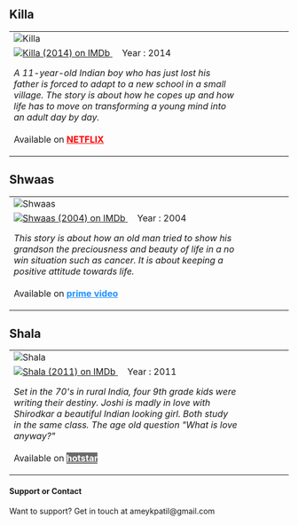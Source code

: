 <head>
<script>
  (function(i,s,o,g,r,a,m){i['GoogleAnalyticsObject']=r;i[r]=i[r]||function(){
  (i[r].q=i[r].q||[]).push(arguments)},i[r].l=1*new Date();a=s.createElement(o),
  m=s.getElementsByTagName(o)[0];a.async=1;a.src=g;m.parentNode.insertBefore(a,m)
  })(window,document,'script','https://www.google-analytics.com/analytics.js','ga');

  ga('create', '{{ site.google_analytics }}', 'auto');
  ga('send', 'pageview');

</script>
</head>

<h2>Killa</h2>

<table style="border:none;">
  <tr>
    <td style="width:20%; border:none; float:left;">
      <img src="https://m.media-amazon.com/images/M/MV5BMTY1NTIwMTY2NV5BMl5BanBnXkFtZTgwNDU2MDY4MjE@._V1_SY1000_SX750_AL_.jpg" alt="Killa">
    </td>
    <td style="width:80%; border:none; float:left;">
      <span class="imdbRatingPlugin" data-user="ur100837743" data-title="tt3341582" data-style="p1">
      <a href="https://www.imdb.com/title/tt3341582/?ref_=plg_rt_1">
        <img src="https://ia.media-imdb.com/images/G/01/imdb/plugins/rating/images/imdb_46x22.png" alt=" Killa
(2014) on IMDb" />
      </a>
    </span>
    <script>(function(d,s,id){var js,stags=d.getElementsByTagName(s)[0];if(d.getElementById(id)){return;}js=d.createElement(s);js.id=id;js.src="https://ia.media-imdb.com/images/G/01/imdb/plugins/rating/js/rating.js";stags.parentNode.insertBefore(js,stags);})(document,"script","imdb-rating-api");</script> &nbsp;&nbsp;&nbsp;&nbsp;Year : 2014
      <p>
        <i>
A 11-year-old Indian boy who has just lost his father is forced to adapt to a new school in a small village. The story  is about how he copes up and how life has to move on transforming a young mind into an adult day by day.
        </i>  
        <br><br>  
Available on <a href="https://www.netflix.com/watch/70302835" style="color:red; font-weight:bold;">NETFLIX</a>
      </p>  
    </td>
  </tr>
</table>

<h2>Shwaas</h2>

<table style="border:none;">
  <tr>
    <td style="width:20%; border:none; float:left;">
      <img src="https://m.media-amazon.com/images/M/MV5BYTYzYjFjM2QtZGEzOC00N2ZlLTlkODktNmM1MGI3YzZhOGU1XkEyXkFqcGdeQXVyMTgwMjgwMjM@._V1_.jpg" alt="Shwaas">
    </td>
    <td style="width:80%; border:none; float:left;">
      <span class="imdbRatingPlugin" data-user="ur100837743" data-title="tt0396962" data-style="p1"><a href="https://www.imdb.com/title/tt0396962/?ref_=plg_rt_1"><img src="https://ia.media-imdb.com/images/G/01/imdb/plugins/rating/images/imdb_46x22.png" alt=" Shwaas
(2004) on IMDb" />
</a></span><script>(function(d,s,id){var js,stags=d.getElementsByTagName(s)[0];if(d.getElementById(id)){return;}js=d.createElement(s);js.id=id;js.src="https://ia.media-imdb.com/images/G/01/imdb/plugins/rating/js/rating.js";stags.parentNode.insertBefore(js,stags);})(document,"script","imdb-rating-api");</script> &nbsp;&nbsp;&nbsp;&nbsp;Year : 2004
      <p>
        <i>
This story is about how an old man tried to show his grandson the preciousness and beauty of life in a no win situation such as cancer. It is about keeping a positive attitude towards life.
        </i>  
        <br><br>  
Available on <a href="https://www.primevideo.com/detail/0O720DBB2MB3EGHRX9V51UCW18" style="color:DodgerBlue; font-weight:bold;">prime video</a>
      </p>  
    </td>
  </tr>
</table>

<h2>Shala</h2>

<table style="border:none;">
  <tr>
    <td style="width:20%; border:none; float:left;">
      <img src="https://m.media-amazon.com/images/M/MV5BODMyNzc1NzU5OV5BMl5BanBnXkFtZTgwNzA1MTYxMzE@._V1_SY1000_CR0,0,666,1000_AL_.jpg" alt="Shala">
    </td>
    <td style="width:80%; border:none; float:left;">
      <span class="imdbRatingPlugin" data-user="ur100837743" data-title="tt1830802" data-style="p1"><a href="https://www.imdb.com/title/tt1830802/?ref_=plg_rt_1"><img src="https://ia.media-imdb.com/images/G/01/imdb/plugins/rating/images/imdb_46x22.png" alt=" Shala
(2011) on IMDb" />
</a></span><script>(function(d,s,id){var js,stags=d.getElementsByTagName(s)[0];if(d.getElementById(id)){return;}js=d.createElement(s);js.id=id;js.src="https://ia.media-imdb.com/images/G/01/imdb/plugins/rating/js/rating.js";stags.parentNode.insertBefore(js,stags);})(document,"script","imdb-rating-api");</script> &nbsp;&nbsp;&nbsp;&nbsp;Year : 2011
      <p>
        <i>
Set in the 70's in rural India, four 9th grade kids were writing their destiny. Joshi is madly in love with Shirodkar a beautiful Indian looking girl. Both study in the same class. The age old question "What is love anyway?"
        </i>  
        <br><br>  
Available on <a href="https://www.hotstar.com/1000014548" style="background-color:DimGray; color:White; font-weight:bold;">   hotstar  </a>
      </p>  
    </td>
  </tr>
</table>

<h4>Support or Contact</h4>
Want to support? Get in touch at ameykpatil@gmail.com
